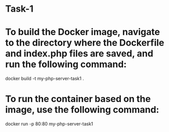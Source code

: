 # Task-1


# To build the Docker image, navigate to the directory where the Dockerfile and index.php files are saved, and run the following command:
 docker build -t my-php-server-task1 .


# To run the container based on the image, use the following command:

docker run -p 80:80 my-php-server-task1

